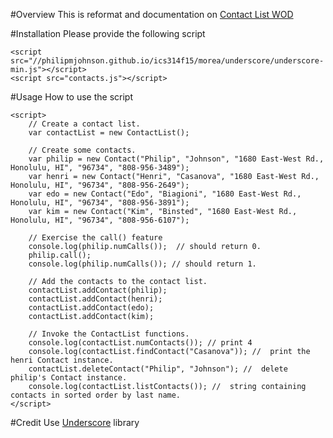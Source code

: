 #Overview
This is reformat and documentation on [Contact List WOD](http://philipmjohnson.github.io/ics314f15/morea/javascript-2/inclass-contacts.html)

#Installation
Please provide the following script
```
<script src="//philipmjohnson.github.io/ics314f15/morea/underscore/underscore-min.js"></script>
<script src="contacts.js"></script>

```

#Usage
How to use the script
```
<script>
    // Create a contact list.
    var contactList = new ContactList();

    // Create some contacts.
    var philip = new Contact("Philip", "Johnson", "1680 East-West Rd., Honolulu, HI", "96734", "808-956-3489");
    var henri = new Contact("Henri", "Casanova", "1680 East-West Rd., Honolulu, HI", "96734", "808-956-2649");
    var edo = new Contact("Edo", "Biagioni", "1680 East-West Rd., Honolulu, HI", "96734", "808-956-3891");
    var kim = new Contact("Kim", "Binsted", "1680 East-West Rd., Honolulu, HI", "96734", "808-956-6107");

    // Exercise the call() feature
    console.log(philip.numCalls());  // should return 0.
    philip.call();
    console.log(philip.numCalls()); // should return 1.

    // Add the contacts to the contact list.
    contactList.addContact(philip);
    contactList.addContact(henri);
    contactList.addContact(edo);
    contactList.addContact(kim);

    // Invoke the ContactList functions.
    console.log(contactList.numContacts()); // print 4
    console.log(contactList.findContact("Casanova")); //  print the henri Contact instance.
    contactList.deleteContact("Philip", "Johnson"); //  delete philip's Contact instance.
    console.log(contactList.listContacts()); //  string containing contacts in sorted order by last name.
</script>
```

#Credit
Use [Underscore](http://underscorejs.org/) library